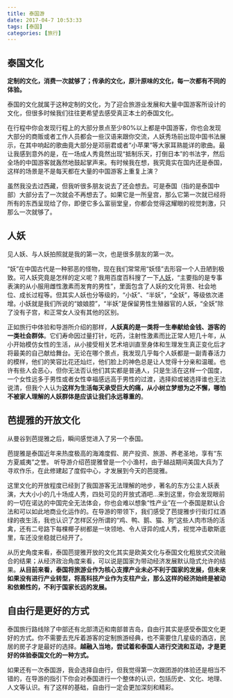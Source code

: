 ```yaml
---
title: 泰国游
date: 2017-04-7 10:53:33
tags: [泰国]
categories: [旅行]
---
```

## 泰国文化
**定制的文化，消费一次就够了；传承的文化，原汁原味的文化，每一次都有不同的体验。**

泰国的文化就属于这种定制的文化，为了迎合旅游业发展和大量中国游客所设计的文化，但很多时候我们往往更希望去感受真正本土的泰国文化。

在行程中你会发现行程上的大部分景点至少80%以上都是中国游客，你也会发现大部分的商贩或者工作人员都会一些汉语来跟你交流，人妖秀场前出现中国书法展示，在其中响起的歌曲竟大部分是邓丽君或者“小苹果”等大家耳熟能详的歌曲。最让我感到意外的是，在一场成人秀竟然出现“抵制乐天，打倒日本”的书法字，然后全场的中国游客就轰然地鼓起掌声来。有时候我在想，我究竟实在国内还是泰国，这样的场景是不是每天都在大量的中国游客上重复上演？

虽然我没去过西藏，但我听很多朋友说去了还会想去。可是泰国（指的是泰国中部）大部分去了一次就会不再想去了。如果它是一所皇宫，那么它第一次就已经将所有的东西呈现给了你，即便它多么富丽堂皇，你都会觉得这耀眼的视觉刺激，只那么一次就够了。

## 人妖
见人妖、与人妖拍照就是我的第一次，也是很多朋友的第一次。

“妖”在中国古代是一种邪恶的怪物，现在我们常常用“妖怪”去形容一个人丑陋到极致。可人妖究竟是怎样的定义呢？我用百度百科搜了一下[人妖](http://baike.baidu.com/link?url=SXi6CmCwLZtpJfDudQ9i9VZSEhxWTRNybc4gftSk4AF5WkkkMXcwvW87fBwLNKBTJkBx7ll4tZfaKqnBP1qA88jpaQx4uvWcAU_ak3ws0gy)，“主要指的是专事表演的从小服用雌性激素而发育的男性”，里面包含了人妖的文化背景、社会地位、成长过程等。但其实人妖也分等级的，“小妖”、“半妖”，“全妖”，等级依次递增。小妖就是我们所说的“娘娘腔”，“半妖”是保留男性生殖器官的人妖，“全妖”除了没有子宫，和正常女人没有其他的区别。

正如旅行中体验和导游所介绍的那样，**人妖真的是一类将一生奉献给金钱、游客的一类社会群体**。它们寿命因过量打针，吃药，注射性激素而比正常人短几十年，从小开始模仿女性的生活，从小接受相关艺术培训直至身体和生理发生真正变化后才将最美的自己献给舞台。无论在哪个景点，我发现几乎每个人妖都是一副青春活力的模样，他们的笑容比花还灿烂，他们脸上的神色总是让人觉得十分亲和温暖。也许有些人会恶心，但你无法否认他们其实都是普通人，只是生活在这样一个国度，一个女性远多于男性或者女性幸福感远高于男性的过渡，选择抑或被选择谁也无法说清，但我个人认为**这样为生活每天承受巨大的痛，从小树立梦想为之不懈，哪怕不被家人理解的人妖群体是应该让我们永远尊重的**。

## 芭提雅的开放文化
从曼谷到芭提雅之后，瞬间感觉进入了另一个泰国。

芭提雅是泰国近年来热度极高的海滩度假、房产投资、旅游、养老圣地，享有“东方夏威夷”之誉。
听导游介绍芭提雅曾是一个小渔村，由于越战期间美国大兵为了寻欢作乐，在此修建起了度假中心，才发展到今天的芭提雅。

这里文化的开放程度已经到了我国游客无法理解的地步，著名的东方公主人妖表演，大大小小的几十场成人秀，四处可见的开放式酒吧...来到这里，你会发现眼前的一切在诺达的中国完全无法体会，你也会难以想象“性产业”在一个泰国是默认合法和可以如此地商业化运作的。在导游的带领下，我们感受了芭提雅步行街灯红酒绿的夜生活，我也认识了怎样区分所谓的“鸡、鸭、鹅、猫、狗”这些人肉市场的活禽，还有二号路下每棵椰子树都是一块领地、令人讶异的成人秀，视觉冲击歇斯底里，车还没坐稳就已经开了。

从历史角度来看，泰国芭提雅开放的文化其实是欧美文化与泰国文化粗放式交流融合的结果；从经济政治角度来看，可以说是国家为带动经济发展默认隐式允许的结果。**从目前来看，泰国将旅游业作为核心支撑产业未必不利于国家的发展，但未来如果没有进行产业转型，将高科技产业作为支柱产业，那么这样的经济始终是被动和依赖性的，不利于国家长远的发展。**

## 自由行是更好的方式
泰国旅行路线除了中部还有北部清迈和南部普吉岛，自由行其实是感受泰国文化更好的方式。你不需要去充斥着游客的定制旅游经典，也不需要住几星级的酒店，民居的房子才是最好的选择。**越融入当地，尝试着和泰国人进行交流和互动，才是更好的体验泰国文化的一种方式。**

如果还有一次泰国游，我会选择自由行，但我觉得第一次跟团游的体验还是相当不错的，在导游的指引下你会对泰国进行一个整体的认识，包括历史、文化、地理、人文等认识。有了这样的基础，自由行一定会更加深刻和精彩。













